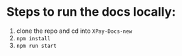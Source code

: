 # Steps to run the docs locally:

1. clone the repo and cd into `XPay-Docs-new`
2. `npm install`
3. `npm run start`
